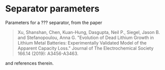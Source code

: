 # Separator parameters

Parameters for a ??? separator, from the paper

> Xu, Shanshan, Chen, Kuan-Hung, Dasgupta, Neil P., Siegel, Jason B. and Stefanopoulou, Anna G. "Evolution of Dead Lithium Growth in Lithium Metal Batteries: Experimentally Validated Model of the Apparent Capacity Loss." Journal of The Electrochemical Society 166.14 (2019): A3456-A3463.

and references therein.
